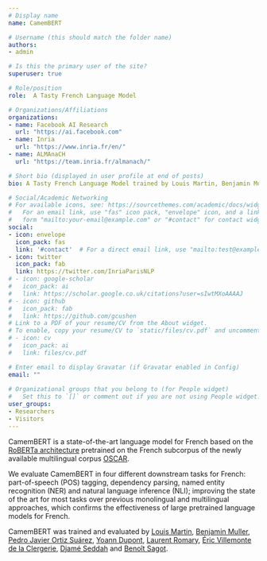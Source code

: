 ```yaml
---
# Display name
name: CamemBERT

# Username (this should match the folder name)
authors:
- admin

# Is this the primary user of the site?
superuser: true

# Role/position
role:  A Tasty French Language Model

# Organizations/Affiliations
organizations:
- name: Facebook AI Research
  url: "https://ai.facebook.com"
- name: Inria
  url: "https://www.inria.fr/en/"
- name: ALMAnaCH
  url: "https://team.inria.fr/almanach/"

# Short bio (displayed in user profile at end of posts)
bio: A Tasty French Language Model trained by Louis Martin, Benjamin Muller, Pedro Javier Ortiz Suárez, Yoann Dupont, Laurent Romary, Éric Villemonte de la Clergerie, Djame Seddah and Benoît Sagot.

# Social/Academic Networking
# For available icons, see: https://sourcethemes.com/academic/docs/widgets/#icons
#   For an email link, use "fas" icon pack, "envelope" icon, and a link in the
#   form "mailto:your-email@example.com" or "#contact" for contact widget.
social:
- icon: envelope
  icon_pack: fas
  link: '#contact'  # For a direct email link, use "mailto:test@example.org".
- icon: twitter
  icon_pack: fab
  link: https://twitter.com/InriaParisNLP
# - icon: google-scholar
#   icon_pack: ai
#   link: https://scholar.google.co.uk/citations?user=sIwtMXoAAAAJ
# - icon: github
#   icon_pack: fab
#   link: https://github.com/gcushen
# Link to a PDF of your resume/CV from the About widget.
# To enable, copy your resume/CV to `static/files/cv.pdf` and uncomment the lines below.  
# - icon: cv
#   icon_pack: ai
#   link: files/cv.pdf

# Enter email to display Gravatar (if Gravatar enabled in Config)
email: ""
  
# Organizational groups that you belong to (for People widget)
#   Set this to `[]` or comment out if you are not using People widget.  
user_groups:
- Researchers
- Visitors
---
```


CamemBERT is a state-of-the-art language model for French based on the [RoBERTa architecture](https://ai.facebook.com/blog/roberta-an-optimized-method-for-pretraining-self-supervised-nlp-systems/) pretrained on the French subcorpus of the newly available multilingual corpus [OSCAR](https://traces1.inria.fr/oscar/).

We evaluate CamemBERT in four different downstream tasks for French: part-of-speech (POS) tagging, dependency parsing, named entity recognition (NER) and natural language inference (NLI); improving the state of the art for most tasks over previous monolingual and multilingual approaches, which confirms the effectiveness of large pretrained language models for French.

CamemBERT was trained and evaluated by [Louis Martin](https://github.com/louismartin), [Benjamin Muller](https://benjamin-mlr.github.io), [Pedro Javier Ortiz Suárez](https://pjortiz.com), [Yoann Dupont](https://github.com/YoannDupont), [Laurent Romary](https://cv.archives-ouvertes.fr/laurentromary), [Éric Villemonte de la Clergerie](http://alpage.inria.fr/~clerger/), [Djamé Seddah](http://pauillac.inria.fr/~seddah/) and [Benoît Sagot](http://alpage.inria.fr/~sagot/).
